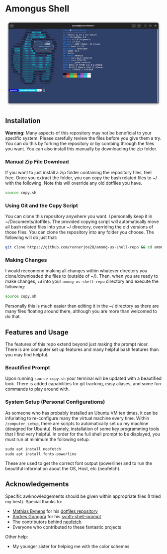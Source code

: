 # Amongus Shell

![Picture of the terminal with the amongus astronaut and computer stats](/images/terminal_screenshot.png)

## Installation
**Warning:** Many aspects of this repository may not be beneficial to your specific system. Please carefully review the files before you give them a try. You can do this by forking the repository or by combing through the files you want. You can also install this manually by downloading the zip folder.

### Manual Zip File Download
If you want to just install a zip folder containing the repository files, feel free. Once you extract the folder, you can copy the bash related files to ~/ with the following. Note this will override any old dotfiles you have.
```bash
source copy.sh
```

### Using Git and the Copy Script
You can clone this repository anywhere you want. I personally keep it in ~/Documents/dotfiles. The provided copying script will automatically move all bash related files into your ~/ directory, overriding the old versions of those files. You can clone the repository into any folder you choose. The following will do just that:
```bash
git clone https://github.com/runnerjoe28/among-us-shell-repo && cd among-us-shell-repo && source copy.sh
```

### Making Changes
I would reccomend making all changes within whatever directory you clone/downloaded the files to (outside of ~/). Then, when you are ready to make changes, `cd` into your `among-us-shell-repo` directory and execute the following:
```bash
source copy.sh
```
Personally this is much easier than editing it in the ~/ directory as there are many files floating around there, although you are more than welcomed to do that.

## Features and Usage
The features of this repo extend beyond just making the prompt nicer. There is are computer set up features and many helpful bash features than you may find helpful.

### Beautified Prompt
Upon running `source copy.sh` your terminal will be updated with a beautified look. There is added capabilities for git tracking, easy aliases, and some fun commands to play around with.

### System Setup (Personal Configurations)
As someone who has probably installed an Ubuntu VM ten times, it can be infuriating to re-configure many the virtual machine every time. Within `/computer_setup`, there are scripts to automatically set up my machine (designed for Ubuntu). Namely, installation of some key programming tools that I find very helpful. In order for the full shell prompt to be displayed, you must run at minimum the following setup:

```
sudo apt install neofetch
sudo apt install fonts-powerline
```

These are used to get the correct font output (powerline) and to run the beautiful information about the OS, Host, etc (neofetch).

## Acknowledgements
Specific awknowledgements should be given within appropriate files (I tried my best). Special thanks to:
- [Mathias Bynens](https://github.com/mathiasbynens) for his [dotfiles repository](https://github.com/mathiasbynens/dotfiles)
- [Andres Gongora](https://github.com/andresgongora) for his [synth-shell-prompt](https://github.com/andresgongora/synth-shell-prompt)
- The contributors behind [neofetch](https://github.com/dylanaraps/neofetch)
- Everyone who contributed to these fantastic projects

Other help:
- My younger sister for helping me with the color schemes